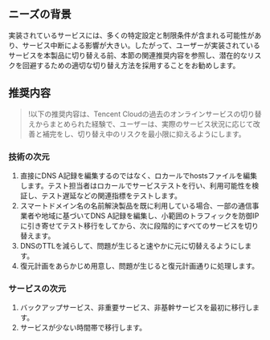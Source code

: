 

## ニーズの背景
実装されているサービスには、多くの特定設定と制限条件が含まれる可能性があり、サービス中断による影響が大きい。したがって、ユーザーが実装されているサービスを本製品に切り替える前、本節の関連推奨内容を参照し、潜在的なリスクを回避するための適切な切り替え方法を採用することをお勧めします。

## 推奨内容
>!以下の推奨内容は、Tencent Cloudの過去のオンラインサービスの切り替えからまとめられた経験で、ユーザーは、実際のサービス状況に応じて改善と補完をし、切り替え中のリスクを最小限に抑えるようにします。

### 技術の次元
1.	直接にDNS A記録を編集するのではなく、ロカールでhostsファイルを編集します。テスト担当者はロカールでサービステストを行い、利用可能性を検証し、テスト遅延などの関連指標をテストします。
2.	スマートドメイン名の名前解決製品を既に利用している場合、一部の通信事業者や地域に基づいてDNS A記録を編集し、小範囲のトラフィックを防御IPに引き寄せてテスト移行をしてから、次に段階的にすべてのサービスを切り替えます。
3.	DNSのTTLを減らして、問題が生じると速やかに元に切替えるようにします。
4.	復元計画をあらかじめ用意し、問題が生じると復元計画通りに処理します。

### サービスの次元
1. バックアップサービス、非重要サービス、非基幹サービスを最初に移行します。
2. サービスが少ない時間帯で移行します。

